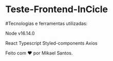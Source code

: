 # Teste-Frontend-InCicle

#Tecnologias e ferramentas utilizadas:

Node v16.14.0

React
Typescript
Styled-components
Axios

Feito com ❤️ por Mikael Santos.
